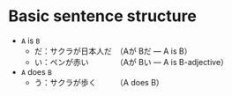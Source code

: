 # Basic sentence structure

- `A` is `B`
	- だ：サクラが日本人だ　（Aが Bだ — A is B）
	- い：ペンが赤い　　　　（Aが Bい — A is B-adjective）
- `A` does `B`
	- う：サクラが歩く　　　（A does B）